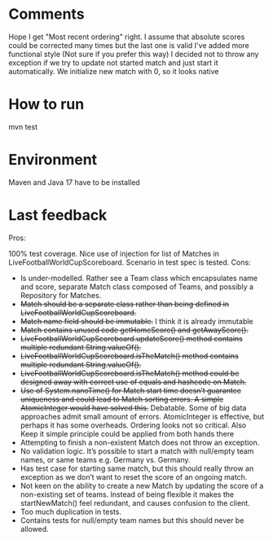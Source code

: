 # Comments
Hope I get "Most recent ordering" right.
I assume that absolute scores could be corrected many times but the last one is valid
I've added more functional style (Not sure if you prefer this way)
I decided not to throw any exception if we try to update not started match and just start it automatically. We initialize new match with 0, so it looks native 

# How to run 
mvn test

# Environment
Maven and Java 17 have to be installed

# Last feedback
Pros:

100% test coverage.
Nice use of injection for list of Matches in LiveFootballWorldCupScoreboard.
Scenario in test spec is tested.
Cons:

- Is under-modelled. Rather see a Team class which encapsulates name and score, separate Match class composed of Teams, and possibly a Repository for Matches.
- ~~Match should be a separate class rather than being defined in LiveFootballWorldCupScoreboard.~~
- ~~Match name field should be immutable.~~
  I think it is already immutable
- ~~Match contains unused code getHomeScore() and getAwayScore().~~
- ~~LiveFootballWorldCupScoreboard.updateScore() method contains multiple redundant String.valueOf().~~
- ~~LiveFootballWorldCupScoreboard.isTheMatch() method contains multiple redundant String.valueOf().~~
- ~~LiveFootballWorldCupScoreboard.isTheMatch() method could be designed away with correct use of equals and hashcode on Match.~~
- ~~Use of System.nanoTime() for Match start time doesn’t guarantee uniqueness and could lead to Match sorting errors. A simple AtomicInteger would have solved this.~~
    Debatable. Some of big data approaches admit small amount of errors. AtomicInteger is effective, but perhaps it has some overheads. Ordering looks not so critical. Also Keep it simple principle could be applied from both hands there  
- Attempting to finish a non-existent Match does not throw an exception.
- No validation logic. It’s possible to start a match with null/empty team names, or same teams e.g. Germany vs. Germany.
- Has test case for starting same match, but this should really throw an exception as we don’t want to reset the score of an ongoing match.
- Not keen on the ability to create a new Match by updating the score of a non-existing set of teams. Instead of being flexible it makes the startNewMatch() feel redundant, and causes confusion to the client.
- Too much duplication in tests.
- Contains tests for null/empty team names but this should never be allowed.